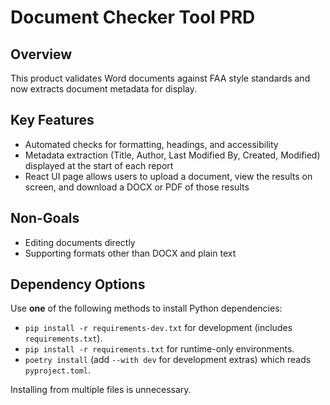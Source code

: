 # Document Checker Tool PRD

## Overview
This product validates Word documents against FAA style standards and now
extracts document metadata for display.

## Key Features
- Automated checks for formatting, headings, and accessibility
- Metadata extraction (Title, Author, Last Modified By, Created, Modified)
  displayed at the start of each report
- React UI page allows users to upload a document, view the results on screen,
  and download a DOCX or PDF of those results

## Non-Goals
- Editing documents directly
- Supporting formats other than DOCX and plain text

## Dependency Options
Use **one** of the following methods to install Python dependencies:

- `pip install -r requirements-dev.txt` for development (includes
  `requirements.txt`).
- `pip install -r requirements.txt` for runtime-only environments.
- `poetry install` (add `--with dev` for development extras) which reads
  `pyproject.toml`.

Installing from multiple files is unnecessary.


